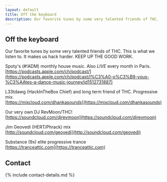```yaml
---
layout: default
title: Off the keyboard
description: Our favorite tunes by some very talented friends of THC.
---
```


## Off the keyboard

Our favorite tunes by some very talented friends of THC. This is what we listen to. It makes us hack harder. KEEP UP THE GOOD WORK.

Spoty's (#!ADM) monthly house music. Also *LIVE* every month in Paris.  
[https://podcasts.apple.com/ch/podcast/](https://podcasts.apple.com/ch/podcast/l%C3%A0-o%C3%B9-vous-%C3%AAtes-a-dance-music-journey/id1512731887)

L33tdawg (HackInTheBox Chief) and long term friend of THC. Progressive mix.  
[https://mixcloud.com/dhankasounds](https://mixcloud.com/dhankasounds)

Our very own DJ RevMoon/THC!  
[https://soundcloud.com/djrevmoon](https://soundcloud.com/djrevmoon)

Jim Geovedi (HERT/Phrack) mix  
[http://soundcloud.com/geovedi](http://soundcloud.com/geovedi)

Substance (9x) elite progressive trance  
[https://tranceattic.com](https://tranceattic.com)

## Contact

{% include contact-details.md %}
